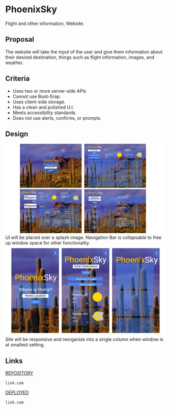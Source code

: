 # PhoenixSky
Flight and other information, Website. 

## Proposal
The website will take the input of the user and give them information about their desired destination, things such as flight information, images, and weather.


## Criteria
* Uses two or more server-side APIs
* Cannot use Boot-Srap.
* Uses client-side storage.
* Has a clean and polished U.I.
* Meets accessibility standards.
* Does not use alerts, confirms, or prompts.


## Design
![image](./assets/img/PhoenixSunFront.png)
UI will be placed over a splash image. Navigation Bar is collapsable to free up window space for other functionality.
![image](./assets/img/PhoenixSunSmall.png)
Site will be responsive and reorganize into a single column when window is at smallest setting.



## Links
[REPOSITORY](link.com)
```
link.com
```

[DEPLOYED](link.com)
```
link.com
```
